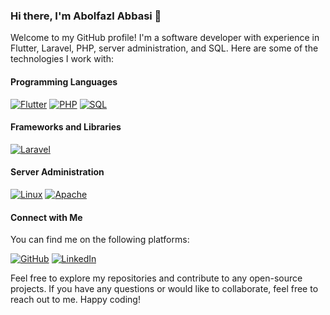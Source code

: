 
### Hi there, I'm Abolfazl Abbasi 👋

Welcome to my GitHub profile! I'm a software developer with experience in Flutter, Laravel, PHP, server administration, and SQL. Here are some of the technologies I work with:

#### Programming Languages

[![Flutter](https://img.shields.io/badge/Flutter-%2302569B.svg?style=flat&logo=Flutter&logoColor=white)](https://flutter.dev)
[![PHP](https://img.shields.io/badge/PHP-%23777BB4.svg?style=flat&logo=PHP&logoColor=white)](https://www.php.net)
[![SQL](https://img.shields.io/badge/SQL-%2300f.svg?style=flat&logo=sqlite&logoColor=white)](https://www.sqlite.org)

#### Frameworks and Libraries

[![Laravel](https://img.shields.io/badge/Laravel-%23FF2D20.svg?style=flat&logo=Laravel&logoColor=white)](https://laravel.com)

#### Server Administration

[![Linux](https://img.shields.io/badge/Linux-%23FCC624.svg?style=flat&logo=Linux&logoColor=white)](https://www.linux.org)
[![Apache](https://img.shields.io/badge/Apache-%23D22128.svg?style=flat&logo=Apache&logoColor=white)](https://httpd.apache.org)

#### Connect with Me

You can find me on the following platforms:

[![GitHub](https://img.shields.io/badge/GitHub-%23121011.svg?style=flat&logo=GitHub&logoColor=white)](https://github.com/your-username)
[![LinkedIn](https://img.shields.io/badge/LinkedIn-%230077B5.svg?style=flat&logo=LinkedIn&logoColor=white)](https://www.linkedin.com/in/your-username)

Feel free to explore my repositories and contribute to any open-source projects. If you have any questions or would like to collaborate, feel free to reach out to me. Happy coding!
